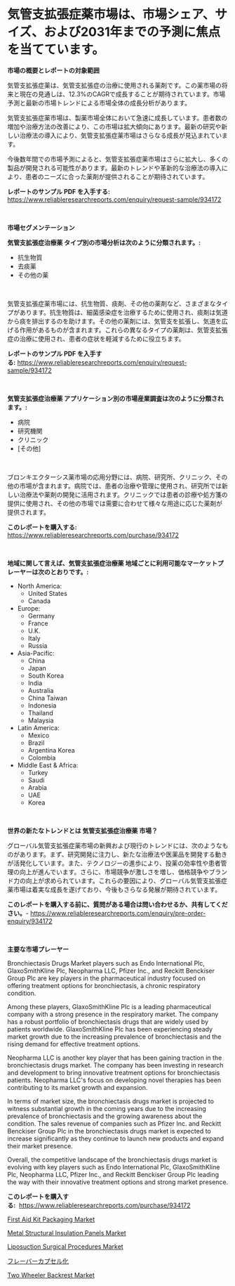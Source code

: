 <p><h1>気管支拡張症薬市場は、市場シェア、サイズ、および2031年までの予測に焦点を当てています。</h1></p><p><strong>市場の概要とレポートの対象範囲</strong></p>
<p><p>気管支拡張症薬は、気管支拡張症の治療に使用される薬剤です。この薬市場の将来と現在の見通しは、12.3%のCAGRで成長することが期待されています。市場予測と最新の市場トレンドによる市場全体の成長分析があります。</p><p>気管支拡張症薬市場は、製薬市場全体において急速に成長しています。患者数の増加や治療方法の改善により、この市場は拡大傾向にあります。最新の研究や新しい治療法の導入により、気管支拡張症薬市場はさらなる成長が見込まれています。</p><p>今後数年間での市場予測によると、気管支拡張症薬市場はさらに拡大し、多くの製品が開発される可能性があります。最新のトレンドや革新的な治療法の導入により、患者のニーズに合った薬剤が提供されることが期待されています。</p></p>
<p><strong>レポートのサンプル PDF を入手する:</strong> <a href="https://www.reliableresearchreports.com/enquiry/request-sample/934172">https://www.reliableresearchreports.com/enquiry/request-sample/934172</a></p>
<p>&nbsp;</p>
<p><strong>市場セグメンテーション</strong></p>
<p><strong>気管支拡張症治療薬 タイプ別の市場分析は次のように分類されます。:</strong></p>
<p><ul><li>抗生物質</li><li>去痰薬</li><li>その他の薬</li></ul></p>
<p>&nbsp;</p>
<p><p>気管支拡張症薬市場には、抗生物質、痰剤、その他の薬剤など、さまざまなタイプがあります。抗生物質は、細菌感染症を治療するために使用され、痰剤は気道から痰を排出するのを助けます。その他の薬剤には、気管支を拡張し、気道を広げる作用があるものが含まれます。これらの異なるタイプの薬剤は、気管支拡張症の治療に使用され、患者の症状を軽減するために役立ちます。</p></p>
<p><strong>レポートのサンプル PDF を入手する:</strong>&nbsp;<a href="https://www.reliableresearchreports.com/enquiry/request-sample/934172">https://www.reliableresearchreports.com/enquiry/request-sample/934172</a></p>
<p>&nbsp;</p>
<p><strong> 気管支拡張症治療薬 アプリケーション別の市場産業調査は次のように分類されます。:</strong></p>
<p><ul><li>病院</li><li>研究機関</li><li>クリニック</li><li>[その他]</li></ul></p>
<p>&nbsp;</p>
<p><p>ブロンキエクターシス薬市場の応用分野には、病院、研究所、クリニック、その他の市場が含まれます。病院では、患者の治療や管理に使用され、研究所では新しい治療法や薬剤の開発に活用されます。クリニックでは患者の診療や処方箋の提供に使用され、その他の市場では需要に合わせて様々な用途に応じた薬剤が提供されます。</p></p>
<p><strong>このレポートを購入する:</strong>&nbsp; <a href="https://www.reliableresearchreports.com/purchase/934172">https://www.reliableresearchreports.com/purchase/934172</a></p>
<p>&nbsp;</p>
<p><strong>地域に関して言えば、気管支拡張症治療薬 地域ごとに利用可能なマーケットプレーヤーは次のとおりです。:</strong></p>
<p><ul>
    <li>
        North America:
        <ul>
            <li>United States</li>
            <li>Canada</li>
        </ul>
    </li>
    <li>
        Europe:
        <ul>
            <li>Germany</li>
            <li>France</li>
            <li>U.K.</li>
            <li>Italy</li>
            <li>Russia</li>
        </ul>
    </li>
    <li>
        Asia-Pacific:
        <ul>
            <li>China</li>
            <li>Japan</li>
            <li>South Korea</li>
            <li>India</li>
            <li>Australia</li>
            <li>China Taiwan</li>
            <li>Indonesia</li>
            <li>Thailand</li>
            <li>Malaysia</li>
        </ul>
    </li>
    <li>
        Latin America:
        <ul>
            <li>Mexico</li>
            <li>Brazil</li>
            <li>Argentina Korea</li>
            <li>Colombia</li>
        </ul>
    </li>
    <li>
        Middle East & Africa:
        <ul>
            <li>Turkey</li>
            <li>Saudi</li>
            <li>Arabia</li>
            <li>UAE</li>
            <li>Korea</li>
        </ul>
    </li>
    </ul></p>
<p>&nbsp;</p>
<p><strong>世界の新たなトレンドとは 気管支拡張症治療薬 市場？</strong></p>
<p><p>グローバル気管支拡張症薬市場の新興および現行のトレンドには、次のようなものがあります。まず、研究開発に注力し、新たな治療法や医薬品を開発する動きが活発化しています。また、テクノロジーの進歩により、投薬の効率性や患者管理の向上が進んでいます。さらに、市場競争が激しさを増し、価格競争やブランド力の向上が求められています。これらの要因により、グローバル気管支拡張症薬市場は着実な成長を遂げており、今後もさらなる発展が期待されています。</p></p>
<p><strong>このレポートを購入する前に、質問がある場合は問い合わせるか、共有してください。</strong>- <a href="https://www.reliableresearchreports.com/enquiry/pre-order-enquiry/934172">https://www.reliableresearchreports.com/enquiry/pre-order-enquiry/934172</a></p>
<p>&nbsp;</p>
<p><strong>主要な市場プレーヤー</strong></p>
<p><p>Bronchiectasis Drugs Market players such as Endo International Plc, GlaxoSmithKline Plc, Neopharma LLC, Pfizer Inc., and Reckitt Benckiser Group Plc are key players in the pharmaceutical industry focused on offering treatment options for bronchiectasis, a chronic respiratory condition.</p><p>Among these players, GlaxoSmithKline Plc is a leading pharmaceutical company with a strong presence in the respiratory market. The company has a robust portfolio of bronchiectasis drugs that are widely used by patients worldwide. GlaxoSmithKline Plc has been experiencing steady market growth due to the increasing prevalence of bronchiectasis and the rising demand for effective treatment options.</p><p>Neopharma LLC is another key player that has been gaining traction in the bronchiectasis drugs market. The company has been investing in research and development to bring innovative treatment options for bronchiectasis patients. Neopharma LLC's focus on developing novel therapies has been contributing to its market growth and expansion.</p><p>In terms of market size, the bronchiectasis drugs market is projected to witness substantial growth in the coming years due to the increasing prevalence of bronchiectasis and the growing awareness about the condition. The sales revenue of companies such as Pfizer Inc. and Reckitt Benckiser Group Plc in the bronchiectasis drugs market is expected to increase significantly as they continue to launch new products and expand their market presence.</p><p>Overall, the competitive landscape of the bronchiectasis drugs market is evolving with key players such as Endo International Plc, GlaxoSmithKline Plc, Neopharma LLC, Pfizer Inc., and Reckitt Benckiser Group Plc leading the way with their innovative treatment options and strong market presence.</p></p>
<p><strong>このレポートを購入する:</strong>&nbsp;&nbsp;<a href="https://www.reliableresearchreports.com/purchase/934172">https://www.reliableresearchreports.com/purchase/934172</a></p>
<p><p><a href="https://view.publitas.com/reportprime-1/first-aid-kit-packaging-market-provides-detailed-segmentation-of-this-market-based-on-type-application-and-region-and-forecast-for-the-period-from-2024-2031/">First Aid Kit Packaging Market</a></p><p><a href="https://view.publitas.com/reportprime-1/metal-structural-insulation-panels-market-research-report-provides-critical-insights-that-can-help-shape-business-development-and-investment-strategies/">Metal Structural Insulation Panels Market</a></p><p><a href="https://issuu.com/reportprime-2/docs/liposuction-surgical-procedures-market-size-2030.p">Liposuction Surgical Procedures Market</a></p><p><a href="https://github.com/zekaoe592392/Market-Research-Report-List-1/blob/main/8917717184353.md">フレーバーカプセル化</a></p><p><a href="https://unruly-ladybug-44b.notion.site/Two-Wheeler-Backrest-Market-Growth-Market-Trends-COVID-19-Impact-and-Forecasts-for-period-from-20-22fbfe9efb3d497fbdc049de41e9397b">Two Wheeler Backrest Market</a></p></p>